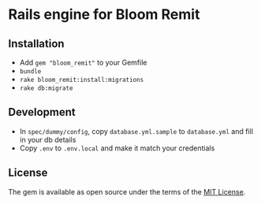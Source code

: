 # Rails engine for Bloom Remit

## Installation

- Add `gem "bloom_remit"` to your Gemfile
- `bundle`
- `rake bloom_remit:install:migrations`
- `rake db:migrate`

## Development

- In `spec/dummy/config`, copy `database.yml.sample` to `database.yml` and fill in your db details
- Copy `.env` to `.env.local` and make it match your credentials

## License

The gem is available as open source under the terms of the [MIT License](http://opensource.org/licenses/MIT).
